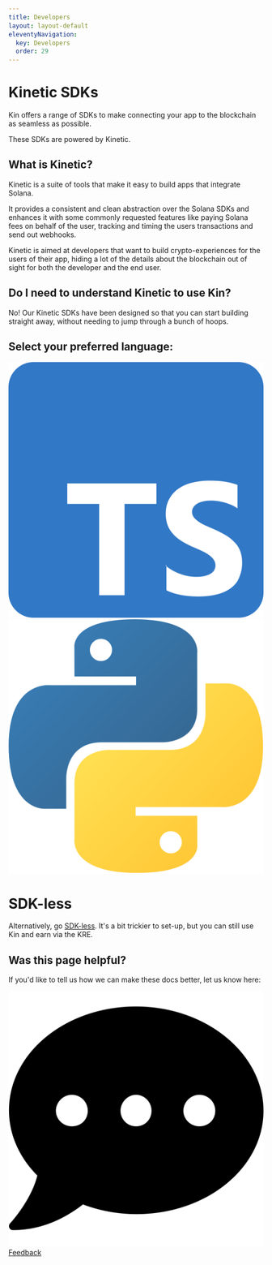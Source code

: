 ```yaml
---
title: Developers
layout: layout-default
eleventyNavigation:
  key: Developers
  order: 29
---
```


# Kinetic SDKs

Kin offers a range of SDKs to make connecting your app to the blockchain as seamless as possible. 

These SDKs are powered by Kinetic.

## What is Kinetic?

Kinetic is a suite of tools that make it easy to build apps that integrate Solana.

It provides a consistent and clean abstraction over the Solana SDKs and enhances it with some commonly requested features like paying Solana fees on behalf of the user, tracking and timing the users transactions and send out webhooks.

Kinetic is aimed at developers that want to build crypto-experiences for the users of their app, hiding a lot of the details about the blockchain out of sight for both the developer and the end user.

## Do I need to understand Kinetic to use Kin?
No! Our Kinetic SDKs have been designed so that you can start building straight away, without needing to jump through a bunch of hoops.


## Select your preferred language:

<div class='developers-languages'>
  <a href='/developers/typescript'><div class='developers-language'>
    <img alt='javascript' src='./images/typescript.svg'>
  </div></a>
  <a href='/developers/python'><div class='developers-language'>
    <img alt='python' src='./images/python2.png'>
  </div></a>
</div>

# SDK-less
Alternatively, go [SDK-less](/developers/sdk-less/). It's a bit trickier to set-up, but you can still use Kin and earn via the KRE.

## Was this page helpful?
If you'd like to tell us how we can make these docs better, let us know here:

<div class='contacts'>
  <a href='https://forms.gle/qhjcDJR59v8RJsaY7' target='_blank'><div class='contact'>
    <img class='contact-icon' alt='Developer' src='../essentials/images/comment-dots-solid.svg'>
    <span class='contact-text'>Feedback</span>
  </div></a>
</div>




